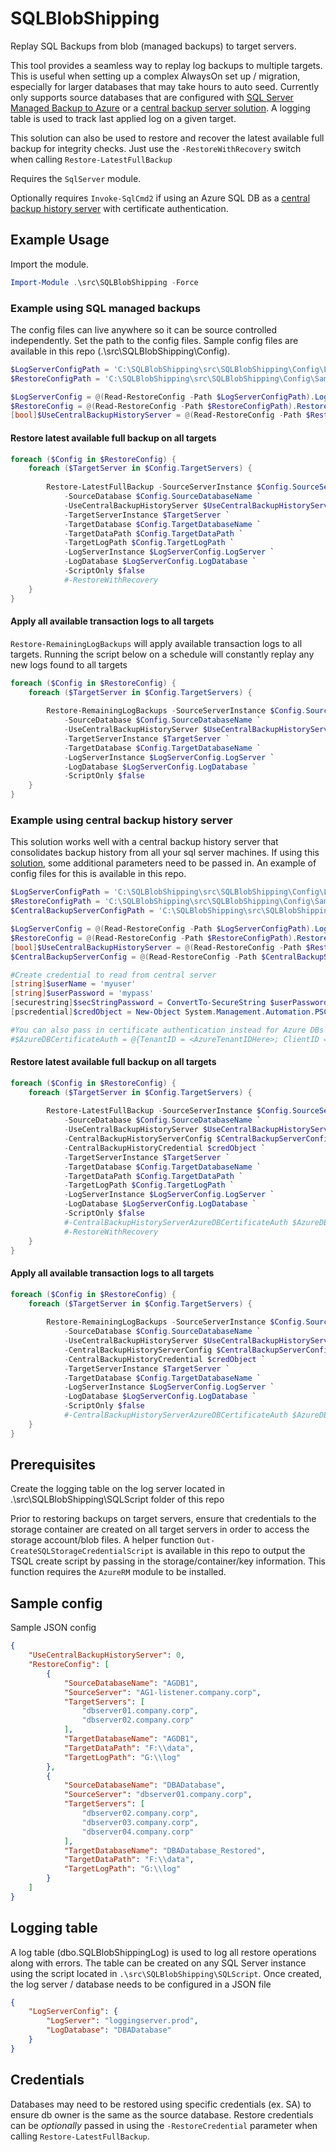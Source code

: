 # SQLBlobShipping

Replay SQL Backups from blob (managed backups) to target servers.

This tool provides a seamless way to replay log backups to multiple targets. This is useful when setting up a complex AlwaysOn set up / migration, especially for larger databases that may take hours to auto seed. Currently only supports source databases that are configured with [SQL Server Managed Backup to Azure](https://docs.microsoft.com/en-us/sql/relational-databases/backup-restore/sql-server-managed-backup-to-microsoft-azure?view=sql-server-2014) or a [central backup server solution](https://github.com/andrewalumkal/SQLBackupHistoryETL). A logging table is used to track last applied log on a given target.

This solution can also be used to restore and recover the latest available full backup for integrity checks. Just use the `-RestoreWithRecovery` switch when calling `Restore-LatestFullBackup`

Requires the `SqlServer` module. 

Optionally requires `Invoke-SqlCmd2` if using an Azure SQL DB as a [central backup history server]((https://github.com/andrewalumkal/SQLBackupHistoryETL)) with certificate authentication.

## Example Usage

Import the module.

```powershell
Import-Module .\src\SQLBlobShipping -Force
```

### Example using SQL managed backups
The config files can live anywhere so it can be source controlled independently. Set the path to the config files. Sample config files are available in this repo (.\src\SQLBlobShipping\Config). 
```powershell
$LogServerConfigPath = 'C:\SQLBlobShipping\src\SQLBlobShipping\Config\LogServer.config.json'
$RestoreConfigPath = 'C:\SQLBlobShipping\src\SQLBlobShipping\Config\SampleRestore.config.json'

$LogServerConfig = @(Read-RestoreConfig -Path $LogServerConfigPath).LogServerConfig
$RestoreConfig = @(Read-RestoreConfig -Path $RestoreConfigPath).RestoreConfig
[bool]$UseCentralBackupHistoryServer = @(Read-RestoreConfig -Path $RestoreConfigPath).UseCentralBackupHistoryServer #this will be set to 0 in the config
```

#### Restore latest available full backup on all targets
```powershell
foreach ($Config in $RestoreConfig) {
    foreach ($TargetServer in $Config.TargetServers) {
    
        Restore-LatestFullBackup -SourceServerInstance $Config.SourceServer `
            -SourceDatabase $Config.SourceDatabaseName `
            -UseCentralBackupHistoryServer $UseCentralBackupHistoryServer `
            -TargetServerInstance $TargetServer `
            -TargetDatabase $Config.TargetDatabaseName `
            -TargetDataPath $Config.TargetDataPath `
            -TargetLogPath $Config.TargetLogPath `
            -LogServerInstance $LogServerConfig.LogServer `
            -LogDatabase $LogServerConfig.LogDatabase `
            -ScriptOnly $false 
            #-RestoreWithRecovery
    }
}
```

#### Apply all available transaction logs to all targets

`Restore-RemainingLogBackups` will apply available transaction logs to all targets. Running the script below on a schedule will constantly replay any new logs found to all targets

```powershell
foreach ($Config in $RestoreConfig) {
    foreach ($TargetServer in $Config.TargetServers) {
    
        Restore-RemainingLogBackups -SourceServerInstance $Config.SourceServer `
            -SourceDatabase $Config.SourceDatabaseName `
            -UseCentralBackupHistoryServer $UseCentralBackupHistoryServer `
            -TargetServerInstance $TargetServer `
            -TargetDatabase $Config.TargetDatabaseName `
            -LogServerInstance $LogServerConfig.LogServer `
            -LogDatabase $LogServerConfig.LogDatabase `
            -ScriptOnly $false
    }
}
```


### Example using central backup history server
This solution works well with a central backup history server that consolidates backup history from all your sql server machines. If using this [solution](https://github.com/andrewalumkal/SQLBackupHistoryETL), some additional parameters need to be passed in. An example of config files for this is available in this repo.
```powershell
$LogServerConfigPath = 'C:\SQLBlobShipping\src\SQLBlobShipping\Config\LogServer.config.json'
$RestoreConfigPath = 'C:\SQLBlobShipping\src\SQLBlobShipping\Config\SampleRestoreCentralServer.config.json'
$CentralBackupServerConfigPath = 'C:\SQLBlobShipping\src\SQLBlobShipping\Config\CentralBackupHistoryServer.config.json'

$LogServerConfig = @(Read-RestoreConfig -Path $LogServerConfigPath).LogServerConfig
$RestoreConfig = @(Read-RestoreConfig -Path $RestoreConfigPath).RestoreConfig
[bool]$UseCentralBackupHistoryServer = @(Read-RestoreConfig -Path $RestoreConfigPath).UseCentralBackupHistoryServer
$CentralBackupServerConfig = @(Read-RestoreConfig -Path $CentralBackupServerConfigPath).CentralBackupHistoryServerConfig

#Create credential to read from central server
[string]$userName = 'myuser'
[string]$userPassword = 'mypass'
[securestring]$secStringPassword = ConvertTo-SecureString $userPassword -AsPlainText -Force
[pscredential]$credObject = New-Object System.Management.Automation.PSCredential ($userName, $secStringPassword)

#You can also pass in certificate authentication instead for Azure DBs
#$AzureDBCertificateAuth = @{TenantID = <AzureTenantIDHere>; ClientID = <AzureClientIDHere>; FullCertificatePath = "Cert:\LocalMachine\My\<CertificateThumbprintHere>"}


```

#### Restore latest available full backup on all targets
```powershell
foreach ($Config in $RestoreConfig) {
    foreach ($TargetServer in $Config.TargetServers) {
    
        Restore-LatestFullBackup -SourceServerInstance $Config.SourceServer `
            -SourceDatabase $Config.SourceDatabaseName `
            -UseCentralBackupHistoryServer $UseCentralBackupHistoryServer `
            -CentralBackupHistoryServerConfig $CentralBackupServerConfig `
            -CentralBackupHistoryCredential $credObject `
            -TargetServerInstance $TargetServer `
            -TargetDatabase $Config.TargetDatabaseName `
            -TargetDataPath $Config.TargetDataPath `
            -TargetLogPath $Config.TargetLogPath `
            -LogServerInstance $LogServerConfig.LogServer `
            -LogDatabase $LogServerConfig.LogDatabase `
            -ScriptOnly $false
            #-CentralBackupHistoryServerAzureDBCertificateAuth $AzureDBCertificateAuth #Optionally can pass in certificate authentication
            #-RestoreWithRecovery
    }
}
```

#### Apply all available transaction logs to all targets

```powershell
foreach ($Config in $RestoreConfig) {
    foreach ($TargetServer in $Config.TargetServers) {
    
        Restore-RemainingLogBackups -SourceServerInstance $Config.SourceServer `
            -SourceDatabase $Config.SourceDatabaseName `
            -UseCentralBackupHistoryServer $UseCentralBackupHistoryServer `
            -CentralBackupHistoryServerConfig $CentralBackupServerConfig `
            -CentralBackupHistoryCredential $credObject `
            -TargetServerInstance $TargetServer `
            -TargetDatabase $Config.TargetDatabaseName `
            -LogServerInstance $LogServerConfig.LogServer `
            -LogDatabase $LogServerConfig.LogDatabase `
            -ScriptOnly $false
            #-CentralBackupHistoryServerAzureDBCertificateAuth $AzureDBCertificateAuth #Optionally can pass in certificate authentication
    }
}
```

## Prerequisites

Create the logging table on the log server located in .\src\SQLBlobShipping\SQLScript folder of this repo

Prior to restoring backups on target servers, ensure that credentials to the storage container are created on all target servers in order to access the storage account/blob files. A helper function `Out-CreateSQLStorageCredentialScript` is available in this repo to output the TSQL create script by passing in the storage/container/key information. This function requires the `AzureRM` module to be installed.


## Sample config

Sample JSON config

```JSON
{
    "UseCentralBackupHistoryServer": 0,
    "RestoreConfig": [
        {
            "SourceDatabaseName": "AGDB1",
            "SourceServer": "AG1-listener.company.corp",
            "TargetServers": [
                "dbserver01.company.corp",
                "dbserver02.company.corp"
            ],
            "TargetDatabaseName": "AGDB1",
            "TargetDataPath": "F:\\data",
            "TargetLogPath": "G:\\log"
        },
        {
            "SourceDatabaseName": "DBADatabase",
            "SourceServer": "dbserver01.company.corp",
            "TargetServers": [
                "dbserver02.company.corp",
                "dbserver03.company.corp",
                "dbserver04.company.corp"
            ],
            "TargetDatabaseName": "DBADatabase_Restored",
            "TargetDataPath": "F:\\data",
            "TargetLogPath": "G:\\log"
        }
    ]
}
```

## Logging table
A log table (dbo.SQLBlobShippingLog) is used to log all restore operations along with errors. The table can be created on any SQL Server instance using the script located in `.\src\SQLBlobShipping\SQLScript`.
Once created, the log server / database needs to be configured in a JSON file

```JSON
{
    "LogServerConfig": {
        "LogServer": "loggingserver.prod",
        "LogDatabase": "DBADatabase"
    }
}
```

## Credentials
Databases may need to be restored using specific credentials (ex. SA) to ensure db owner is the same as the source database. Restore credentials can be *optionally* passed in using the `-RestoreCredential` parameter when calling `Restore-LatestFullBackup`. 


